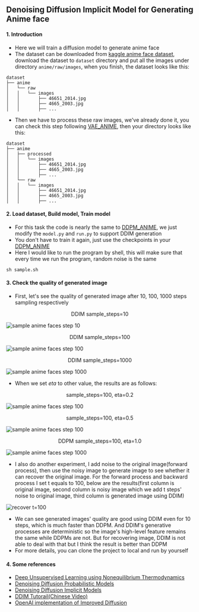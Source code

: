 ## Denoising Diffusion Implicit Model for Generating Anime face

#### 1. Introduction
- Here we will train a diffusion model to generate anime face 
- The dataset can be downloaded from [kaggle anime face dataset](https://www.kaggle.com/datasets/splcher/animefacedataset), download the dataset to `dataset` directory and put all the images under directory `anime/raw/images`, when you finish, the dataset looks like this:
```text
dataset
├── anime
│   └── raw
│   │   └── images
│   │       ├── 46651_2014.jpg
│   │       ├── 4665_2003.jpg
│   │       ├── ...
```
- Then we have to process these raw images, we've already done it, you can check this step following [VAE_ANIME](../VAE_ANIME), then your directory looks like this:
```text
dataset
├── anime
│   ├── processed
│   │   └── images
│   │       ├── 46651_2014.jpg
│   │       ├── 4665_2003.jpg
│   │       ├── ...
│   └── raw
│   │   └── images
│   │       ├── 46651_2014.jpg
│   │       ├── 4665_2003.jpg
│   │       ├── ...
```

#### 2. Load dataset, Build model, Train model
- For this task the code is nearly the same to [DDPM_ANIME](../DDPM_ANIME), we just modify the `model.py` and `run.py` to support DDIM generation
- You don't have to train it again, just use the checkpoints in your [DDPM_ANIME](../DDPM_ANIME)
- Here I would like to run the program by shell, this will make sure that every time we run the program, random noise is the same
```shell
sh sample.sh
```

#### 3. Check the quality of generated image
- First, let's see the quality of generated image after 10, 100, 1000 steps sampling respectively

<div align=center>DDIM sample_steps=10</div>

![sample anime faces step 10](gen/sample_steps=10_eta=0.0.png)

<div align=center>DDIM sample_steps=100</div>

![sample anime faces step 100](gen/sample_steps=100_eta=0.0.png)

<div align=center>DDIM sample_steps=1000</div>

![sample anime faces step 1000](gen/sample_steps=1000_eta=0.0.png)

- When we set $eta$ to other value, the results are as follows:

<div align=center>sample_steps=100, eta=0.2</div>

![sample anime faces step 100](gen/sample_steps=100_eta=0.2.png)

<div align=center>sample_steps=100, eta=0.5</div>

![sample anime faces step 100](gen/sample_steps=100_eta=0.5.png)

<div align=center>DDPM sample_steps=100, eta=1.0</div>

![sample anime faces step 1000](gen/sample_steps=100_eta=1.0.png)

- I also do another experiment, I add noise to the original image(forward process), then use the noisy image to generate image to see whether it can recover the original image. For the forward process and backward process I set t equals to 100, below are the results(first column is original image, second column is noisy image which we add t steps' noise to original image, third column is generated image using DDIM)

![recover t=100](gen/recover_t=100.png)

- We can see generated images' quality are good using DDIM even for 10 steps, which is much faster than DDPM. And DDIM's generative processes are deterministic so the image's high-level feature remains the same while DDPMs are not. But for recovering image, DDIM is not able to deal with that but I think the result is better than DDPM
- For more details, you can clone the project to local and run by yourself

#### 4. Some references
- [Deep Unsupervised Learning using Nonequilibrium Thermodynamics](https://arxiv.org/pdf/1503.03585.pdf)
- [Denoising Diffusion Probabilistic Models](https://arxiv.org/pdf/2006.11239.pdf)
- [Denoising Diffusion Implicit Models](https://arxiv.org/pdf/2010.02502.pdf)
- [DDIM Tutorail(Chinese Video)](https://www.bilibili.com/video/BV1JY4y1N7dn)
- [OpenAI implementation of Improved Diffusion](https://github.com/openai/improved-diffusion/tree/main)
